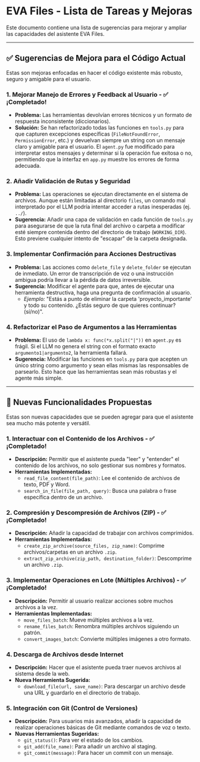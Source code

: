 # EVA Files - Lista de Tareas y Mejoras

Este documento contiene una lista de sugerencias para mejorar y ampliar las capacidades del asistente EVA Files.

---

## ✅ **Sugerencias de Mejora para el Código Actual**

Estas son mejoras enfocadas en hacer el código existente más robusto, seguro y amigable para el usuario.

### 1. Mejorar Manejo de Errores y Feedback al Usuario - ✅ ¡Completado!
- **Problema:** Las herramientas devolvían errores técnicos y un formato de respuesta inconsistente (diccionarios).
- **Solución:** Se han refactorizado todas las funciones en `tools.py` para que capturen excepciones específicas (`FileNotFoundError`, `PermissionError`, etc.) y devuelvan siempre un string con un mensaje claro y amigable para el usuario. El `agent.py` fue modificado para interpretar estos mensajes y determinar si la operación fue exitosa o no, permitiendo que la interfaz en `app.py` muestre los errores de forma adecuada.

### 2. Añadir Validación de Rutas y Seguridad
- **Problema:** Las operaciones se ejecutan directamente en el sistema de archivos. Aunque están limitadas al directorio `files`, un comando mal interpretado por el LLM podría intentar acceder a rutas inesperadas (ej. `../`).
- **Sugerencia:** Añadir una capa de validación en cada función de `tools.py` para asegurarse de que la ruta final del archivo o carpeta a modificar esté siempre contenida dentro del directorio de trabajo (`WORKING_DIR`). Esto previene cualquier intento de "escapar" de la carpeta designada.

### 3. Implementar Confirmación para Acciones Destructivas
- **Problema:** Las acciones como `delete_file` y `delete_folder` se ejecutan de inmediato. Un error de transcripción de voz o una instrucción ambigua podría llevar a la pérdida de datos irreversible.
- **Sugerencia:** Modificar el agente para que, antes de ejecutar una herramienta destructiva, haga una pregunta de confirmación al usuario.
  - *Ejemplo:* "Estás a punto de eliminar la carpeta 'proyecto_importante' y todo su contenido. ¿Estás seguro de que quieres continuar? (sí/no)".

### 4. Refactorizar el Paso de Argumentos a las Herramientas
- **Problema:** El uso de `lambda x: func(*x.split("|"))` en `agent.py` es frágil. Si el LLM no genera el string con el formato exacto `argumento1|argumento2`, la herramienta fallará.
- **Sugerencia:** Modificar las funciones en `tools.py` para que acepten un único string como argumento y sean ellas mismas las responsables de parsearlo. Esto hace que las herramientas sean más robustas y el agente más simple.

---

## 🚀 **Nuevas Funcionalidades Propuestas**

Estas son nuevas capacidades que se pueden agregar para que el asistente sea mucho más potente y versátil.

### 1. Interactuar con el Contenido de los Archivos - ✅ ¡Completado!
- **Descripción:** Permitir que el asistente pueda "leer" y "entender" el contenido de los archivos, no solo gestionar sus nombres y formatos.
- **Herramientas Implementadas:**
  - `read_file_content(file_path)`: Lee el contenido de archivos de texto, PDF y Word.
  - `search_in_file(file_path, query)`: Busca una palabra o frase específica dentro de un archivo.

### 2. Compresión y Descompresión de Archivos (ZIP) - ✅ ¡Completado!
- **Descripción:** Añadir la capacidad de trabajar con archivos comprimidos.
- **Herramientas Implementadas:**
  - `create_zip_archive(source_files, zip_name)`: Comprime archivos/carpetas en un archivo `.zip`.
  - `extract_zip_archive(zip_path, destination_folder)`: Descomprime un archivo `.zip`.

### 3. Implementar Operaciones en Lote (Múltiples Archivos) - ✅ ¡Completado!
- **Descripción:** Permitir al usuario realizar acciones sobre muchos archivos a la vez.
- **Herramientas Implementadas:**
  - `move_files_batch`: Mueve múltiples archivos a la vez.
  - `rename_files_batch`: Renombra múltiples archivos siguiendo un patrón.
  - `convert_images_batch`: Convierte múltiples imágenes a otro formato.

### 4. Descarga de Archivos desde Internet
- **Descripción:** Hacer que el asistente pueda traer nuevos archivos al sistema desde la web.
- **Nueva Herramienta Sugerida:**
  - `download_file(url, save_name)`: Para descargar un archivo desde una URL y guardarlo en el directorio de trabajo.

### 5. Integración con Git (Control de Versiones)
- **Descripción:** Para usuarios más avanzados, añadir la capacidad de realizar operaciones básicas de Git mediante comandos de voz o texto.
- **Nuevas Herramientas Sugeridas:**
  - `git_status()`: Para ver el estado de los cambios.
  - `git_add(file_name)`: Para añadir un archivo al staging.
  - `git_commit(message)`: Para hacer un commit con un mensaje.
